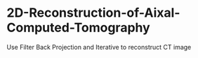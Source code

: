 # 2D-Reconstruction-of-Aixal-Computed-Tomography
Use Filter Back Projection and Iterative to reconstruct CT image

